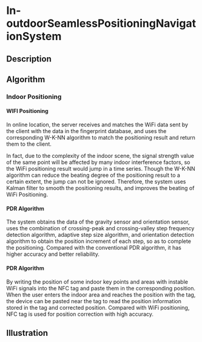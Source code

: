 # In-outdoorSeamlessPositioningNavigationSystem


## Description


## Algorithm
### Indoor Positioning
#### WIFI Positioning
In online location, the server receives and matches the WiFi data sent by the client with the data in the fingerprint database, and uses the corresponding W-K-NN algorithm to match the positioning result and return them to the client.

In fact, due to the complexity of the indoor scene, the signal strength value of the same point will be affected by many indoor interference factors, so the WiFi positioning result would jump in a time series. Though the W-K-NN algorithm can reduce the beating degree of the positioning result to a certain extent, the jump can not be ignored. Therefore, the system uses Kalman filter to smooth the positioning results, and improves the beating of WiFi Positioning.

#### PDR Algorithm
The system obtains the data of the gravity sensor and orientation sensor, uses the combination of crossing-peak and crossing-valley step frequency detection algorithm, adaptive step size algorithm, and orientation detection algorithm to obtain the position increment of each step, so as to complete the positioning. Compared with the conventional PDR algorithm, it has higher accuracy and better reliability.

#### PDR Algorithm
By writing the position of some indoor key points and areas with instable WiFi signals into the NFC tag and paste them in the corresponding position. When the user enters the indoor area and reaches the position with the tag, the device can be pasted near the tag to read the position information stored in the tag and corrected position. Compared with WiFi positioning, NFC tag is used for position correction with high accuracy.


## Illustration

